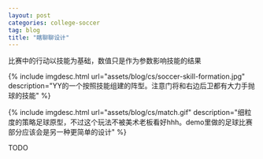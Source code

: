 ```yaml
---
layout: post
categories: college-soccer
tag: blog
title: "瞎聊聊设计"
---
```


比赛中的行动以技能为基础，数值只是作为参数影响技能的结果

<!--more-->

{% include imgdesc.html url="assets/blog/cs/soccer-skill-formation.jpg" description="YY的一个按照技能组建的阵型。注意门将和右边后卫都有大力手抛球的技能" %}


{% include imgdesc.html url="assets/blog/cs/match.gif" description="细粒度的策略足球原型，不过这个玩法不被美术老板看好hhh。demo里做的足球比赛部分应该会是另一种更简单的设计" %}

TODO

